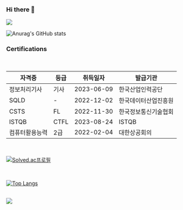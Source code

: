 ### Hi there 👋
<img src="https://capsule-render.vercel.app/api?type=waving&color=D4F0F0&height=150&section=header" />

![Anurag's GitHub stats](https://github-readme-stats.vercel.app/api?username=hojun1123&show_icons=true&theme=radical)


  ### Certifications
  <br>
  
  |자격증|등급|취득일자|발급기관|
  |-------------|------|----------|------------|
  |정보처리기사|기사|2023-06-09|한국산업인력공단|
  |SQLD|-|2022-12-02|한국데이터산업진흥원|
  |CSTS|FL|2022-11-30|한국정보통신기술협회|
  |ISTQB|CTFL|2023-08-24|ISTQB|
  |컴퓨터활용능력|2급|2022-02-04|대한상공회의|

<br>

[![Solved.ac프로필](http://mazassumnida.wtf/api/v2/generate_badge?boj={kkkhhjjj})](https://solved.ac/{kkkhhjjj})<br>

<br>

[![Top Langs](https://github-readme-stats.vercel.app/api/top-langs/?username=hojun1123)](https://github.com/anuraghazra/github-readme-stats)

<br>

<img src="https://capsule-render.vercel.app/api?type=waving&color=D4F0F0&height=150&section=footer" />

<br>

<!--
**Hojun1123/hojun1123** is a ✨ _special_ ✨ repository because its `README.md` (this file) appears on your GitHub profile.
[![Anurag's GitHub stats](https://github-readme-stats.vercel.app/api?username=hojun1123)](https://github.com/anuraghazra/github-readme-stats)
Here are some ideas to get you started:

- 🔭 I’m currently working on ...
- 🌱 I’m currently learning ...
- 👯 I’m looking to collaborate on ...
- 🤔 I’m looking for help with ...
- 💬 Ask me about ...
- 📫 How to reach me: ...
- 😄 Pronouns: ...
- ⚡ Fun fact: ...
-->
